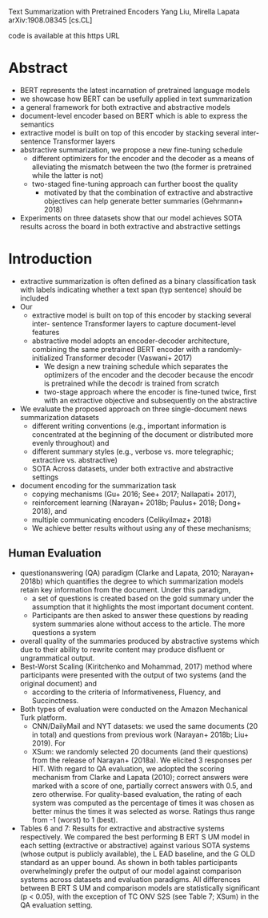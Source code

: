 Text Summarization with Pretrained Encoders
Yang Liu, Mirella Lapata
arXiv:1908.08345 [cs.CL]

code is available at this https URL

# Abstract

* BERT represents the latest incarnation of pretrained language models
* we showcase how BERT can be usefully applied in text summarization
* a general framework for both extractive and abstractive models
* document-level encoder based on BERT which is able to express the semantics
* extractive model is built on top of this encoder by stacking several
  inter-sentence Transformer layers
* abstractive summarization, we propose a new fine-tuning schedule
  * different optimizers for the encoder and the decoder
    as a means of alleviating the mismatch between the two
    (the former is pretrained while the latter is not)
  * two-staged fine-tuning approach can further boost the quality
    * motivated by that the combination of extractive and abstractive
      objectives can help generate better summaries (Gehrmann+ 2018)
* Experiments on three datasets show that our model achieves SOTA results
  across the board in both extractive and abstractive settings

# Introduction

* extractive summarization is often defined as a binary classification task
  with labels indicating whether a text span (typ sentence) should be included
* Our
  * extractive model is built on top of this encoder by stacking several inter-
    sentence Transformer layers to capture document-level features
  * abstractive model adopts an encoder-decoder architecture,
    combining the same pretrained BERT encoder with a
    randomly-initialized Transformer decoder (Vaswani+ 2017)
    * We design a new training schedule which 
      separates the optimizers of the encoder and the decoder
      because the encodr is pretrained while the decodr is trained from scratch
    * two-stage approach where the encoder is fine-tuned twice,
      first with an extractive objective and subsequently on the abstractive
* We evaluate the proposed approach 
  on three single-document news summarization datasets
  * different writing conventions (e.g., important information is concentrated
    at the beginning of the document or distributed more evenly throughout) and
  * different summary styles
    (e.g., verbose vs. more telegraphic; extractive vs. abstractive)
  * SOTA Across datasets, under both extractive and abstractive settings
* document encoding for the summarization task
  * copying mechanisms (Gu+ 2016; See+ 2017; Nallapati+ 2017),
  * reinforcement learning (Narayan+ 2018b; Paulus+ 2018; Dong+ 2018), and
  * multiple communicating encoders (Celikyilmaz+ 2018)
  * We achieve better results without using any of these mechanisms;

## Human Evaluation

* questionanswering (QA) paradigm (Clarke and Lapata, 2010; Narayan+ 2018b)
  which quantifies the degree to which summarization models retain key
  information from the document. Under this paradigm, 
  * a set of questions is created based on the gold summary under the 
    assumption that it highlights the most important document content.
  * Participants are then asked to answer these questions by reading system
    summaries alone without access to the article. The more questions a system
* overall quality of the summaries produced by abstractive systems which due to
  their ability to rewrite content may produce disfluent or ungrammatical
  output.
* Best-Worst Scaling (Kiritchenko and Mohammad, 2017) method where participants
  were presented with the output of two systems (and the original document) and
  * according to the criteria of Informativeness, Fluency, and Succinctness.  
* Both types of evaluation were conducted on the Amazon Mechanical Turk platform.
  * CNN/DailyMail and NYT datasets: we used the same documents (20 in
    total) and questions from previous work (Narayan+ 2018b; Liu+ 2019). For
  * XSum: we randomly selected 20 documents (and their questions) from the
    release of Narayan+ (2018a). We elicited 3 responses per HIT. With regard to
    QA evaluation, we adopted the scoring mechanism from Clarke and Lapata
    (2010); correct answers were marked with a score of one, partially correct
    answers with 0.5, and zero otherwise. For quality-based evaluation, the
    rating of each system was computed as the percentage of times it was chosen
    as better minus the times it was selected as worse.  Ratings thus range from
    -1 (worst) to 1 (best).
* Tables 6 and 7: Results for extractive and abstractive systems respectively.
  We compared the best performing B ERT S UM model in each setting (extractive
  or abstractive) against various SOTA systems (whose output is publicly
  available), the L EAD baseline, and the G OLD standard as an upper bound. As
  shown in both tables participants overwhelmingly prefer the output of our
  model against comparison systems across datasets and evaluation paradigms.
  All differences between B ERT S UM and comparison models are statistically
  significant (p < 0.05), with the exception of TC ONV S2S (see Table 7; XSum)
  in the QA evaluation setting.
